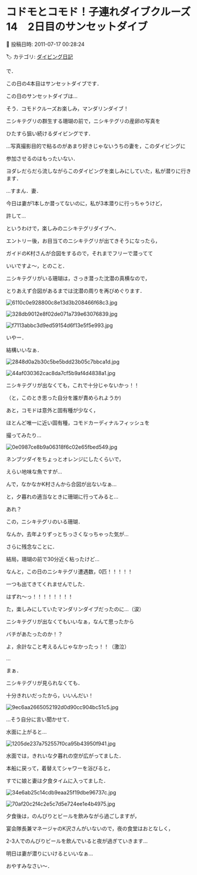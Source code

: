 # コドモとコモド！子連れダイブクルーズ14　2日目のサンセットダイブ

📅 投稿日時: 2011-07-17 00:28:24

🏷️ カテゴリ: [ダイビング日記](ce3a7a8d424d112fce83ee85c81a0e344.md)

で．





この日の4本目はサンセットダイブです．





この日のサンセットダイブは…


そう．コモドクルーズお楽しみ，マンダリンダイブ！


ニシキテグリの群生する珊瑚の前で，ニシキテグリの産卵の写真を


ひたすら狙い続けるダイビングです．





…写真撮影目的で粘るのがあまり好きじゃないうちの妻を，このダイビングに


参加させるのはもったいない．


ヨダレだらだら流しながらこのダイビングを楽しみにしていた，私が潜りに行きます．





…すまん．妻．


今日は妻が1本しか潜ってないのに，私が3本潜りに行っちゃうけど，


許して…


というわけで，楽しみのニシキテグリダイブへ．





エントリー後，お目当てのニシキテグリが出てきそうになったら，


ガイドのK村さんが合図をするので，それまでフリーで潜ってて


いいですよ～，とのこと．


ニシキテグリがいる珊瑚は，さっき潜った沈潜の真横なので，


とりあえず合図があるまでは沈潜の周りを再びめぐります．







![6110c0e928800c8e13d3b208466f68c3.jpg](images/6110c0e928800c8e13d3b208466f68c3.jpg)









![328db9012e8f02de071a739e63076839.jpg](images/328db9012e8f02de071a739e63076839.jpg)









![f7113abbc3d9ed59154d6f13e5f5e993.jpg](images/f7113abbc3d9ed59154d6f13e5f5e993.jpg)







いやー．


結構いいなぁ．




![2848d0a2b30c5be5bdd23b05c7bbca1d.jpg](images/2848d0a2b30c5be5bdd23b05c7bbca1d.jpg)









![44af030362cac8da7cf5b9af4d4838a1.jpg](images/44af030362cac8da7cf5b9af4d4838a1.jpg)







ニシキテグリが出なくても，これで十分じゃないかっ！！


（と，このとき思った自分を誰が責められようか)





あと，コモドは意外と固有種が少なく，


ほとんど唯一に近い固有種，コモドカーディナルフィッシュを


撮ってみたり…







![0e0987ce8b9a06318f6c02e65fbed549.jpg](images/0e0987ce8b9a06318f6c02e65fbed549.jpg)







ネンブツダイをちょっとオレンジにしたくらいで，


えらい地味な魚ですが…





んで，なかなかK村さんから合図が出ないなぁ…


と，夕暮れの適当なときに珊瑚に行ってみると…


あれ？


この，ニシキテグリのいる珊瑚．


なんか，去年よりずっとちっさくなっちゃった気が…





さらに残念なことに．


結局，珊瑚の前で30分近く粘ったけど…


なんと，この日のニシキテグリ遭遇数，0匹！！！！！


一つも出てきてくれませんでした．


はずれ～っ！！！！！！！！





た，楽しみにしていたマンダリンダイブだったのに…（涙）


ニシキテグリが出なくてもいいなぁ，なんて思ったから


バチがあたったのか！？


よ，余計なこと考えるんじゃなかったっ！！（激泣）





…


まぁ．


ニシキテグリが見られなくても．


十分きれいだったから，いいんだい！







![9ec6aa2665052192d0d90cc904bc51c5.jpg](images/9ec6aa2665052192d0d90cc904bc51c5.jpg)







…そう自分に言い聞かせて．


水面に上がると…




![1205de237a752557f0ca95b43950f941.jpg](images/1205de237a752557f0ca95b43950f941.jpg)




水面では，きれいな夕暮れの空が広がってました．





本船に戻って，着替えてシャワーを浴びると，


すでに娘と妻は夕食タイムに入ってました．




![34e6ab25c14cdb9eaa25f19dbe96737c.jpg](images/34e6ab25c14cdb9eaa25f19dbe96737c.jpg)






![70af20c2f4c2e5c7d5e724ee1e4b4975.jpg](images/70af20c2f4c2e5c7d5e724ee1e4b4975.jpg)







夕食後は，のんびりとビールを飲みながら過ごしますが，


宴会隊長兼マネージャのK沢さんがいないので，夜の食堂はおとなしく，


2-3人でのんびりビールを飲んでいると夜が過ぎていきます…








明日は妻が潜りにいけるといいなぁ…


おやすみなさい～．
